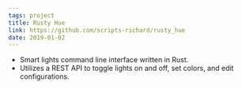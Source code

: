 ```yaml
---
tags: project
title: Rusty Hue
link: https://github.com/scripts-richard/rusty_hue
date: 2019-01-02
---
```


- Smart lights command line interface written in Rust.
- Utilizes a REST API to toggle lights on and off, set colors, and edit configurations.

